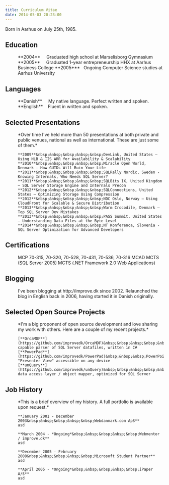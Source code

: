 ```yaml
---
title: Curriculum Vitae
date: 2014-05-03 20:23:00
---
```

Born in Aarhus on July 25th, 1985.

## Education
<div style="margin-left: 40px">
	**2004**&nbsp;&nbsp;&nbsp;&nbsp;&nbsp;Graduated high school at Marselisborg Gymnasium
	**2005**&nbsp;&nbsp;&nbsp;&nbsp;&nbsp;Graduated 1-year entrepreneurship HHX at Aarhus Business College
	**2005+**&nbsp;&nbsp;&nbsp;Ongoing Computer Science studies at Aarhus University
</div>

## Languages
<div style="margin-left: 40px">
	**Danish**&nbsp;&nbsp;&nbsp;&nbsp;&nbsp;My native language. Perfect written and spoken.
	**English**&nbsp;&nbsp;&nbsp;&nbsp;Fluent in written and spoken.
</div>

## Selected Presentations
<div style="margin-left: 40px">
	*Over time I've held more than 50 presentations at both private and public venues, national as well as international. These are just some of them.*

	**2009**&nbsp;&nbsp;&nbsp;&nbsp;&nbsp;DevLink, United States – Using NLB & IIS ARR for Availability & Scalability
	**2010**&nbsp;&nbsp;&nbsp;&nbsp;&nbsp;Miracle Open World, Denmark – How GUIDs Will Ruin Your Life
	**2011**&nbsp;&nbsp;&nbsp;&nbsp;&nbsp;SQLRally Nordic, Sweden - Knowing Internals, Who Needs SQL Server?
	**2011**&nbsp;&nbsp;&nbsp;&nbsp;&nbsp;SQLBits IX, United Kingdom – SQL Server Storage Engine and Internals Precon
	**2012**&nbsp;&nbsp;&nbsp;&nbsp;&nbsp;SQLConnections, United States – Optimizing Storage Using Compression
	**2012**&nbsp;&nbsp;&nbsp;&nbsp;&nbsp;NDC Oslo, Norway – Using CloudFront for Scalable & Secure Distribution
	**2013**&nbsp;&nbsp;&nbsp;&nbsp;&nbsp;Warm Crocodile, Denmark – Top SQL Server Dev Mistakes
	**2013**&nbsp;&nbsp;&nbsp;&nbsp;&nbsp;PASS Summit, United States – Understanding Data Files at the Byte Level
	**2014**&nbsp;&nbsp;&nbsp;&nbsp;&nbsp;NT Konferenca, Slovenia - SQL Server Optimization for Advanced Developers
</div>

## Certifications
<div style="margin-left: 40px">
	MCP 70-315, 70-320, 70-528, 70-431, 70-536, 70-316
	MCAD
	MCTS (SQL Server 2005)
	MCTS (.NET Framework 2.0 Web Applications)
</div>

## Blogging
<div style="margin-left: 40px">
	I've been blogging at http://improve.dk since 2002. Relaunched the blog in English back in 2006, having started it in Danish originally.
</div>

## Selected Open Source Projects
<div style="margin-left: 40px">
	*I'm a big proponent of open source development and love sharing my work with others. Here are a couple of my recent projects.*

	[**OrcaMDF**](https://github.com/improvedk/OrcaMDF)&nbsp;&nbsp;&nbsp;&nbsp;&nbsp;Fully capable parser of SQL Server datafiles, written in C#
	[**PowerPad**](https://github.com/improvedk/PowerPad)&nbsp;&nbsp;&nbsp;PowerPoint "Presenter View" accessible on any device
	[**unQuery**](https://github.com/improvedk/unQuery)&nbsp;&nbsp;&nbsp;&nbsp;&nbsp;&nbsp;Micro data access layer / object mapper, optimized for SQL Server
</div>

## Job History
<div style="margin-left: 40px">
	*This is a brief overview of my history. A full portfolio is available upon request.*

	**January 2001 - December 2003&nbsp;&nbsp;&nbsp;&nbsp;&nbsp;Webdanmark.com ApS**
	asd

	**March 2004 - *Ongoing*&nbsp;&nbsp;&nbsp;&nbsp;&nbsp;Webmentor / improve.dk**
	asd

	**December 2005 - February 2008&nbsp;&nbsp;&nbsp;&nbsp;&nbsp;Microsoft Student Partner**
	asd

	**April 2005 - *Ongoing*&nbsp;&nbsp;&nbsp;&nbsp;&nbsp;iPaper A/S**
	asd
</div>